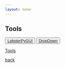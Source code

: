 ```yaml
---
layout: none
---
```


## Tools

<button name="button" onclick="https://github.com/QuantumChemist/LobsterPyGUI">[LobsterPyGUI](https://github.com/QuantumChemist/LobsterPyGUI)</button>
<button name="button" onclick="https://quantumchemist.github.io/dropdown">[DropDown](https://quantumchemist.github.io/dropdown)</button>

<div class="container">
  <a href="https://quantumchemist.github.io/tools" class="btn btn-github"><span class="icon"></span>Tools</a>
<div class="container">


[back](./)
